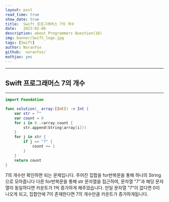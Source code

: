 ```yaml
---
layout: post
read_time: true
show_date: true
title:  Swift 프로그래머스 7의 개수
date:   2023-02-06
description: about Programmers Question(16)
img: banner/Swift_logo.jpg
tags: [Swift]
author: Noranfox
github:  noranfox/
mathjax: yes
---
```


---
## Swift 프로그래머스 7의 개수
---

```swift
import Foundation

func solution(_ array:[Int]) -> Int {
    var str = ""
    var count = 0
    for i in 0..<array.count {
        str.append(String(array[i]))
    }
    for j in str {
        if j == "7" {
            count += 1
        }
    }
    return count
}
```

7의 개수만 확인하면 되는 문제입니다.
주어진 집합을 for반복문을 통해 하나의 String으로 모아줍니다
다른 for반복문을 통해 str 문자열을 접근하여, 문자열 "7"과 해당 문자열이 동일하다면
카운트가 1씩 증가하게 해주었습니다. 만일 문자열 "7"이 없다면 0이 나오게 되고,
집합안에 7이 존재한다면 7의 개수만큼 카운트가 증가하게됩니다.